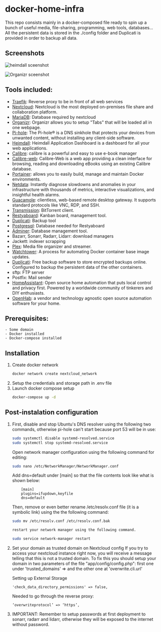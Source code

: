 # docker-home-infra 
This repo consists mainly in a docker-composed file ready to spin up a bunch of useful media, file-sharing, programming, web tools, databases... All the persistent data is stored in the ./config folder and Duplicati is provided in order to backup all data.

## Screenshots

![heimdall sceenshot](https://github.com/mpascu/docker-home-infra/master/heimdall.png)

![Organizr sceenshot](https://github.com/mpascu/docker-home-infra/master/organizr.png)

## Tools included:

- [Traefik](https://traefik.io/): Reverse proxy to be in front of all web services
- [Nextcloud](https://nextcloud.com/): Nextcloud is the most deployed on-premises file share and collaboration platform. 
- [MariaDB](https://mariadb.org/): Database required by nextcloud
- [Organizr](https://github.com/causefx/Organizr): Organizr allows you to setup "Tabs" that will be loaded all in one webpage. 
- [Pi-hole](https://pi-hole.net/): The Pi-hole® is a DNS sinkhole that protects your devices from unwanted content, without installing any client-side software.
- [Heimdall](https://heimdall.site/): Heimdall Application Dashboard is a dashboard for all your web applications.
- [Calibre](https://calibre-ebook.com/): calibre is a powerful and easy to use e-book manager
- [Calibre-web](https://github.com/janeczku/calibre-web): Calibre-Web is a web app providing a clean interface for browsing, reading and downloading eBooks using an existing Calibre database.
- [Portainer](https://www.portainer.io/): allows you to easily build, manage and maintain Docker environments. 
- [Netdata](https://www.netdata.cloud/): Instantly diagnose slowdowns and anomalies in your infrastructure with thousands of metrics, interactive visualizations, and insightful health alarms.
- [Guacamole](https://guacamole.apache.org/): clientless, web-based remote desktop gateway. It supports standard protocols like VNC, RDP, and SSH.
- [Transmission](https://transmissionbt.com/): BitTorrent client.
- [Restyaboard](https://restya.com/board): Kanban board, management tool.
- [Duplicati](https://www.duplicati.com/): Backup tool
- [Postgresql](https://www.postgresql.org/): Database needed for Restyaboard
- [Adminer](https://www.adminer.org/): Database management tool.
- Bazarr, Sonarr, Radarr, Lidarr: download managers
- Jackett: indexer scrapping
- [Plex](https://www.plex.tv/): Media file organizer and streamer.
- [Watchtower](https://github.com/containrrr/watchtower): A process for automating Docker container base image updates.
- [Duplicati](https://www.duplicati.com/): Free backup software to store encrypted backups online. Configured to backup the persistent data of the other containers.
- sftp: FTP server
- Postfix: Mail sender
- [HomeAssistant](https://www.home-assistant.io/): Open source home automation that puts local control and privacy first. Powered by a worldwide community of tinkerers and DIY enthusiasts. 
- [OpenHab](https://www.openhab.org/): a vendor and technology agnostic open source automation software for your home.

## Prerequisites:
	- Some domain
	- Docker installed
	- Docker-compose installed

## Installation
 1. Create docker network
    ```bash
    docker network create nextcloud_network
    ```
 2. Setup the credentials and storage path in .env file
 3. Launch docker compose setup
    ```bash
    docker-compose up -d
    ```

## Post-instalation configuration

 1. First, disable and stop Ubuntu's DNS resolver using the following two commands, otherwise pi-hole can't start because port 53 will be in use:
    ```bash
    sudo systemctl disable systemd-resolved.service
    sudo systemctl stop systemd-resolved.service
    ```
    Open network manager configuration using the following command for editing:
    ```bash
	sudo nano /etc/NetworkManager/NetworkManager.conf
    ```
    Add dns=default under [main] so that the file contents look like what is shown below:
    ```
		[main]
		plugins=ifupdown,keyfile
		dns=default
    ```
	Then, remove or even better rename /etc/resolv.conf file (it is a symbolic link) using the the following command:
    ```bash
	sudo mv /etc/resolv.conf /etc/resolv.conf.bak

	restart your network manager using the following command.

	sudo service network-manager restart
    ```

 2. Set your domain as trusted domain on Nextcloud config
	If you try to access your nextcloud instance right now, you will receive a message telling that this is not a trusted domain. To fix this you should setup your domain in two parameters of the file "app/config/config.php": first one under 'trusted_domains' =>  and the other one at 'overwrite.cli.url'

    Setting up External Storage
    ```
    'check_data_directory_permissions' => false,
    ```
    Needed to go through the reverse proxy:
    ```
    ‘overwriteprotocol’ => ‘https’,
    ```

3. IMPORTANT: Remember to setup passwords at first deployment to sonarr, radarr and lidarr, otherwise they will be exposed to the internet without password. 
